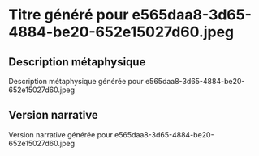 # Titre généré pour e565daa8-3d65-4884-be20-652e15027d60.jpeg

## Description métaphysique
Description métaphysique générée pour e565daa8-3d65-4884-be20-652e15027d60.jpeg

## Version narrative
Version narrative générée pour e565daa8-3d65-4884-be20-652e15027d60.jpeg
